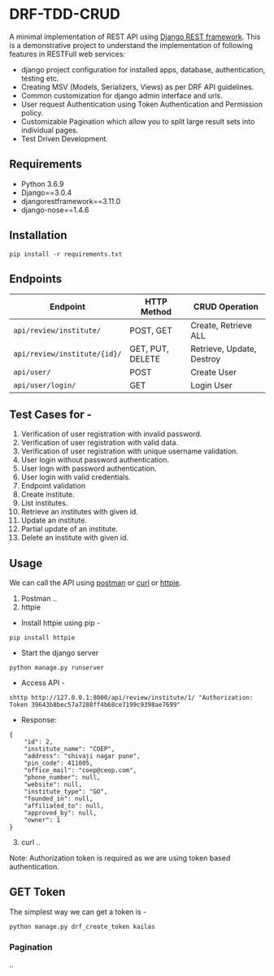 # DRF-TDD-CRUD
A minimal implementation of REST API using [Django REST framework](http://www.django-rest-framework.org/).
This is a demonstrative project to understand the implementation of following features in RESTFull web services:
- django project configuration for installed apps, database, authentication, testing etc.
- Creating MSV (Models, Serializers, Views) as per DRF API guidelines.
- Common customization for django admin interface and urls.  
- User request Authentication using Token Authentication and Permission policy. 
- Customizable Pagination which allow you to split large result sets into individual pages.
- Test Driven Development.

## Requirements
- Python 3.6.9
- Django==3.0.4
- djangorestframework==3.11.0
- django-nose==1.4.6

## Installation
```
pip install -r requirements.txt
```

## Endpoints

Endpoint | HTTP Method | CRUD Operation
-- | -- |-- 
`api/review/institute/` | POST, GET | Create, Retrieve ALL
`api/review/institute/{id}/` | GET, PUT, DELETE | Retrieve, Update, Destroy
`api/user/` | POST | Create User
`api/user/login/` | GET | Login User

## Test Cases for -

1. Verification of user registration with invalid password.
2. Verification of user registration with valid data.
3. Verification of user registration with unique username validation.
4. User login without password authentication.
5. User logn with password authentication.
6. User login with valid credentials.
7. Endpoint validation
8. Create institute.
9. List institutes.
10. Retrieve an institutes with given id.
11. Update an institute.
12. Partial update of an institute.
13. Delete an institute with given id.

## Usage
We can call the API using [postman](https://www.postman.com/) or [curl](https://curl.haxx.se/) or [httpie](https://github.com/jakubroztocil/httpie#installation). 

1. Postman
..
2. httpie
- Install httpie using pip -
```
pip install httpie
```
- Start the django server
```
python manage.py runserver
```
- Access API -
```
shttp http://127.0.0.1:8000/api/review/institute/1/ "Authorization: Token 39643b8bec57a7288ff4b68ce7199c9398ae7699"
```
- Response:
```
{
    "id": 2,
    "institute_name": "COEP",
    "address": "shivaji nagar pune",
    "pin_code": 411005,
    "office_mail": "coep@ceop.com",
    "phone_number": null,
    "website": null,
    "institute_type": "GO",
    "founded_in": null,
    "affiliated_to": null,
    "approved_by": null,
    "owner": 1
}
```

3. curl
..

Note: Authorization token is required as we are using token based authentication.

## GET Token

The simplest way we can get a token is -
```
python manage.py drf_create_token kailas
```

### Pagination
..